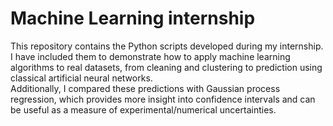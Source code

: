 # Machine Learning internship
This repository contains the Python scripts developed during my internship. <br/>
I have included them to demonstrate how to apply machine learning algorithms to real datasets, from cleaning and clustering to prediction using classical artificial neural networks. <br/>
Additionally, I compared these predictions with Gaussian process regression, which provides more insight into confidence intervals and can be useful as a measure of experimental/numerical uncertainties.
